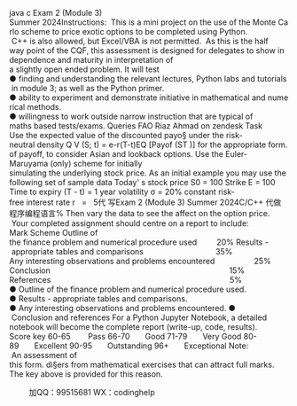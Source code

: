 java c
Exam 2 (Module 3)
Summer 2024Instructions:  This is a mini project on the use of the Monte Carlo scheme to price exotic options to be completed using Python.  C++ is also allowed, but Excel/VBA is not permitted.  As this is the half way point of the CQF, this assessment is designed for delegates to show independence and maturity in interpretation of a slightly open ended problem. It will test
● finding and understanding the relevant lectures, Python labs and tutorials in module 3; as well as the Python primer.
● ability to experiment and demonstrate initiative in mathematical and numerical methods.
● willingness to work outside narrow instruction that are typical of maths based tests/exams.
Queries FAO Riaz Ahmad on zendesk
Task
Use the expected value of the discounted payo§ under the risk-neutral density Q
V (S; t) = e-r(T-t)EQ [Payof (ST )]
for the appropriate form. of payoff, to consider Asian and lookback options.
Use the Euler-Maruyama (only) scheme for initially simulating the underlying stock price. As an initial example you may use the following set of sample data
Today' s stock price S0 = 100
Strike E = 100
Time to expiry (T - t) = 1 year
volatility σ = 20%
constant risk-free interest rate r   =   5代 写Exam 2 (Module 3) Summer 2024C/C++
代做程序编程语言%
Then vary the data to see the affect on the option price.  Your completed assignment should centre on a report to include:
Mark Scheme
Outline of the finance problem and numerical procedure used         20%
Results - appropriate tables and comparisons                                 35%
Any interesting observations and problems encountered                  25%
Conclusion                                                                                  15%
References                                                                                  5%
● Outline of the finance problem and numerical procedure used.
● Results - appropriate tables and comparisons.
● Any interesting observations and problems encountered.
●  Conclusion and references
For a Python Jupyter Notebook, a detailed notebook will become the complete report (write-up, code, results).
Score key
60-65        Pass
66-70       Good
71-79       Very Good
80-89       Excellent
90-95       Outstanding
96+       Exceptional
Note:  An assessment of this form. di§ers from mathematical exercises that can attract full marks. The key above is provided for this reason.









         
加QQ：99515681  WX：codinghelp
